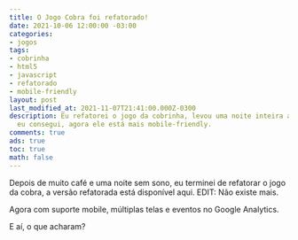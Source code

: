 ```yaml
---
title: O Jogo Cobra foi refatorado!
date: 2021-10-06 12:00:00 -03:00
categories:
- jogos
tags:
- cobrinha
- html5
- javascript
- refatorado
- mobile-friendly
layout: post
last_modified_at: 2021-11-07T21:41:00.000Z-0300
description: Eu refatorei o jogo da cobrinha, levou uma noite inteira acordado mas
  eu consegui, agora ele está mais mobile-friendly.
comments: true
ads: true
toc: true
math: false
---
```


Depois de muito café e uma noite sem sono, eu terminei de refatorar o jogo da cobra, a versão refatorada está disponível aqui.
EDIT: Não existe mais.

Agora com suporte mobile, múltiplas telas e eventos no Google Analytics.

E aí, o que acharam?
